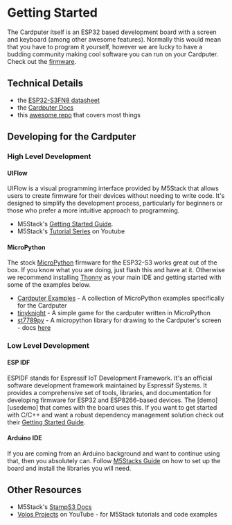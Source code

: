 # Getting Started

The Cardputer itself is an ESP32 based development board with a screen and keyboard (among other awesome features). Normally this would mean that you have to program it yourself, however we are lucky to have a budding community making cool software you can run on your Cardputer. Check out the [firmware][].

## Technical Details

- the [ESP32-S3FN8 datasheet][s3datasheet]
- the [Cardputer Docs][cardputer-docs]
- this [awesome repo][awesome-cardputer] that covers most things

## Developing for the Cardputer

### High Level Development

#### UIFlow

UIFlow is a visual programming interface provided by M5Stack that allows users to create firmware for their devices without needing to write code. It's designed to simplify the development process, particularly for beginners or those who prefer a more intuitive approach to programming.

- M5Stack's [Getting Started Guide][uiflow].
- M5Stack's [Tutorial Series][uiflow-tutorials] on Youtube

#### MicroPython

The stock [MicroPython][micropython] firmware for the ESP32-S3 works great out of the box. If you know what you are doing, just flash this and have at it. Otherwise we recommend installing [Thonny][thonny] as your main IDE and getting started with some of the examples below.

- [Cardputer Examples][micropython-examples] - A collection of MicroPython examples specifically for the Cardputer
- [tinyknight][] - A simple game for the cardputer written in MicroPython
- [st7789py][] - A micropython library for drawing to the Cardputer's screen - docs [here](https://russhughes.github.io/st7789py_mpy/)

### Low Level Development

#### ESP IDF

ESPIDF stands for Espressif IoT Development Framework. It's an official software development framework maintained by Espressif Systems. It provides a comprehensive set of tools, libraries, and documentation for developing firmware for ESP32 and ESP8266-based devices. The [demo][usedemo] that comes with the board uses this. If you want to get started with C/C++ and want a robust dependency management solution check out their [Getting Started Guide][espidf].

#### Arduino IDE

If you are coming from an Arduino background and want to continue using that, then you absolutely can. Follow [M5Stacks Guide][arduino] on how to set up the board and install the libraries you will need.

## Other Resources

- M5Stack's [StampS3 Docs][stamps3-docs]
- [Volos Projects][volos] on YouTube - for M5Stack tutorials and code examples


[firmware]: /firmware.html
[s3datasheet]: https://www.espressif.com/sites/default/files/documentation/esp32-s3_datasheet_en.pdf
[cardputer-docs]: https://docs.m5stack.com/en/core/Cardputer
[awesome-cardputer]: https://github.com/terremoth/awesome-m5stack-cardputer
[uiflow]: https://docs.m5stack.com/en/quick_start/m5core/uiflow
[uiflow-tutorials]: https://www.youtube.com/playlist?list=PLgvIHLw9-cydbokzAKhi7lWcOVJ67RRTR
[micropython]: https://micropython.org/
[thonny]: https://thonny.org/
[micropython-examples]: https://github.com/echo-lalia/Cardputer-Micropython-Examples/
[tinyknight]: https://github.com/foopod/tinyknight
[st7789py]: https://github.com/russhughes/st7789py_mpy
[espidf]: https://docs.espressif.com/projects/esp-idf/en/stable/esp32/get-started/
[arduino]: http://docs.m5stack.com/en/quick_start/Cardputer/arduino
[userdemo]: https://github.com/m5stack/M5Cardputer-UserDemo
[stamps3-docs]: https://docs.m5stack.com/en/core/stamps3
[volos]: https://www.youtube.com/@VolosProjects